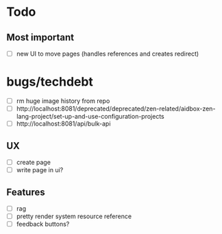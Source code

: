 # Todo

## Most important

- [ ] new UI to move pages (handles references and creates redirect)

# bugs/techdebt

- [ ] rm huge image history from repo
- [ ] http://localhost:8081/deprecated/deprecated/zen-related/aidbox-zen-lang-project/set-up-and-use-configuration-projects
- [ ] http://localhost:8081/api/bulk-api

## UX

- [ ] create page
- [ ] write page in ui?

## Features

- [ ] rag
- [ ] pretty render system resource reference
- [ ] feedback buttons?
